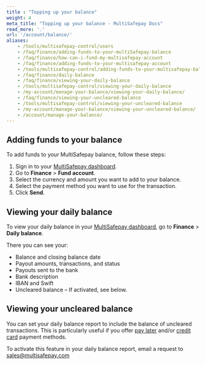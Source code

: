 ```yaml
---
title : "Topping up your balance"
weight: 4
meta_title: "Topping up your balance - MultiSafepay Docs"
read_more: '.'
url: '/account/balance/'
aliases:
    - /tools/multisafepay-control/users
    - /faq/finance/adding-funds-to-your-multiSafepay-balance
    - /faq/finance/how-can-i-fund-my-multisafepay-account
    - /faq/finance/adding-funds-to-your-multisafepay-account
    - /tools/multisafepay-control/adding-funds-to-your-multisafepay-balance
    - /faq/finance/daily-balance
    - /faq/finance/viewing-your-daily-balance
    - /tools/multisafepay-control/viewing-your-daily-balance
    - /my-account/manage-your-balance/viewing-your-daily-balance/
    - /faq/finance/viewing-your-uncleared-balance
    - /tools/multisafepay-control/viewing-your-uncleared-balance
    - /my-account/manage-your-balance/viewing-your-uncleared-balance/
    - /account/manage-your-balance/
---
```

## Adding funds to your balance

To add funds to your MultiSafepay balance, follow these steps:

1. Sign in to your [MultiSafepay dashboard](https://merchant.multisafepay.com).
2. Go to **Finance** > **Fund account**.
3. Select the currency and amount you want to add to your balance.
4. Select the payment method you want to use for the transaction.
5. Click **Send**.

## Viewing your daily balance

To view your daily balance in your [MultiSafepay dashboard](https://merchant.multisafepay.com), go to **Finance** > **Daily balance**.

There you can see your:

- Balance and closing balance date
- Payout amounts, transactions, and status
- Payouts sent to the bank
- Bank description
- IBAN and Swift
- Uncleared balance – If activated, see below.

## Viewing your uncleared balance

You can set your daily balance report to include the balance of uncleared transactions. This is particularly useful if you offer [pay later](/payment-methods/pay-later/) and/or [credit card](/payment-methods/credit-debit-cards/) payment methods. 

To activate this feature in your daily balance report, email a request to <sales@multisafepay.com>